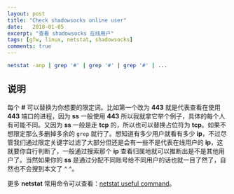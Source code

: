 ```yaml
---
layout: post
title: "Check shadowsocks online user"
date:   2018-01-05
excerpt: "查看 shadowsocks 在线用户"
tags: [gfw, linux, netstat, shadowsocks]
comments: true
---
```


```sh
netstat -anp | grep '#' | grep '#' | grep '#' | ...
```

## 说明

每个 **#** 可以替换为你想要的限定词。比如第一个改为 **443** 就是代表查看在使用 **443** 端口的进程，因为 **ss** 一般使用 **443** 所以我就拿它举个例子，具体的每个人有可能不同。又因为 **ss** 一般是走 **tcp** 的，所以也可以替换占位符为 **tcp**。如果不想限定那么多删掉多余的 `grep` 就行了。想知道有多少用户就看有多少 **ip**，不过尽管我们通过限定关键字过滤了大部分但还是会有一些不是代表在线用户的 **ip**，这就要你自行判断了，一般通过搜索那个 **ip** 查看归属地就可以推断出是不是其他用户了。当然如果你的 **ss** 是通过分配不同账号给不同用户的话也就一目了然了，自然也不会搜到本文了 ^ ^。

更多 **netstat** 常用命令可以查看：[netstat useful command](http://uvwvu.com/netstat-useful-command)。